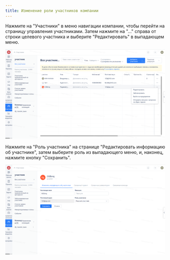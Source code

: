 ```yaml
---
title: Изменение роли участников компании
---
```


Нажмите на "Участники" в меню навигации компании, чтобы перейти на страницу управления участниками. Затем нажмите на "..." справа от строки целевого участника и выберите "Редактировать" в выпадающем меню.

![Описание изображения](assets/image381.png)

Нажмите на "Роль участника" на странице "Редактировать информацию об участнике", затем выберите роль из выпадающего меню, и, наконец, нажмите кнопку "Сохранить".

![Описание изображения](assets/image382.png)